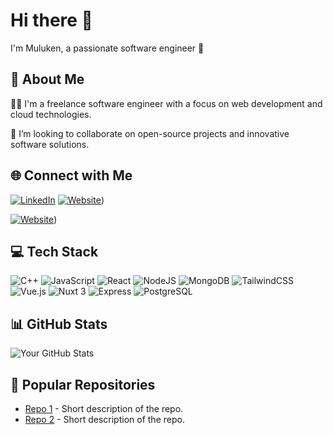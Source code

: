 # Hi there 👋
I'm Muluken, a passionate software engineer 🚀

## 💫 About Me
👨‍💻 I'm a freelance software engineer with a focus on web development and cloud technologies.



🔭 I’m looking to collaborate on open-source projects and innovative software solutions.

## 🌐 Connect with Me
[![LinkedIn](https://img.shields.io/badge/LinkedIn-Profile-blue)](http://www.linkedin.com/in/muluken-demis-711107259)
[![Website](https://img.shields.io/badge/Website-YourSite-blue)](https://mentorship-sooty.vercel.app/
))

[![Website](https://img.shields.io/badge/Website-YourSite-blue)](https://cinema-app-liart.vercel.app/))

## 💻 Tech Stack
![C++](https://img.shields.io/badge/-C++-blue)
![JavaScript](https://img.shields.io/badge/-JavaScript-blue)
![React](https://img.shields.io/badge/-React-blue)
![NodeJS](https://img.shields.io/badge/-Node.js-blue)
![MongoDB](https://img.shields.io/badge/-MongoDB-blue)
![TailwindCSS](https://img.shields.io/badge/-TailwindCSS-blue)
![Vue.js](https://img.shields.io/badge/-Vue.js-blue)
![Nuxt 3](https://img.shields.io/badge/-Nuxt%203-blue)
![Express](https://img.shields.io/badge/-Express.js-blue)
![PostgreSQL](https://img.shields.io/badge/-PostgreSQL-blue)


## 📊 GitHub Stats
![Your GitHub Stats](https://github-readme-stats.vercel.app/api?username=mullermad&show_icons=true&hide_title=true)

## 🌟 Popular Repositories
- [Repo 1](https://github.com/mullermad/CinemaApp) - Short description of the repo.
- [Repo 2](https://github.com/mullermad/mentorshipBackend) - Short description of the repo.
